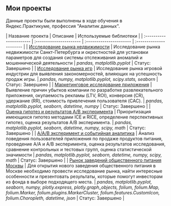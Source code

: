 ## Мои проекты

Данные проекты были выполнены в ходе обучения в Яндекс.Практикуме, профессия "Аналитик данных".

| Название проекта | Описание | Используемые библиотеки | 
| :---------------------- | :---------------------- | :---------------------- | :---------------------- |
| [Исследование рынка недвижимости](real_estate_project) | Исследование рынка недвижимости Санкт-Петербурга и окрестностей для установки параметров для создания системы отслеживания аномалий и мошеннической деятельности | *pandas, matplotlib.pyplot* | Статус: Завершено |
| [Исследование рынка игр](videogame_market) | Исследование рынка игровой индустрии для выявления закономерностей, влияющих на успешность продаж игры. | *pandas, numpy, matplotlib.pyplot, scipy.stats, seaborn* | Статус: Завершено |
| [Маркетинговое исследование приложения](application_marketing_research) | Выявление причин убытков компании по разработке развлекательного приложения, окупаемость рекламы (LTV, ROI), конверсия (CR), удержание (RR), стоимость привлечения пользователя (CAC). | *pandas, matplotlib.pyplot, seaborn, datetime, numpy* | Статус: Завершено |
| [Оценка гипотез и результатов А/В эксперимента](hypothesis_evaluation_and_ab_test) | Приоритизация имеющихся гипотез методами ICE и RICE, определение перспективных гипотез, оценка результатов А/В эксперимента. | *pandas, matplotlib.pyplot, seaborn, datetime, numpy, scipy, math* | Статус: Завершено |
| [А/А/В эксперимент и событийная аналитика](A-A-B_test_and_event_analytics) | Анализ поведения пользователей приложения по продаже продуктов питания, проведение A/A и А/В эксперимента, оценка результатов исследования, сравнение контрольных и тестовых групп, оценка статистической значимости | *pandas, matplotlib.pyplot, seaborn, datetime, numpy, scipy, math* | Статус: Завершено |
| [Рынок заведений общественного питания Москвы](moscow_public_catering_market_research) | Для открытия нового заведения общественного питания в Москве необходимо провести исследование рынка, найти интересные особенности и презентовать результаты, которые помогут инвесторам из фонда в выборе подходящего места. | *pandas, matplotlib.pyplot, seaborn, numpy, plotly.express, plotly.graph_objects, folium, folium.Map, folium.Marker, folium.plugins.MarkerCluster, folium.features.CustomIcon, folium.Choropleth, datetime, json* | Статус: Завершено |

